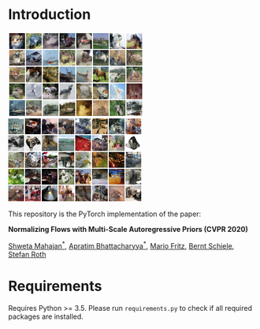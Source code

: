 # Introduction

![CIFAR10 samples.](/assets/cifar10_mar_scf.png "Random samples of our <em>mAR-SCF</em> model on CIFAR10.")
![CIFAR10 samples.](/assets/imagenet32_mar_scf.png "Random samples of our <em>mAR-SCF</em> model on ImageNet (32x32).")

This repository is the PyTorch implementation of the paper:

**Normalizing Flows with Multi-Scale Autoregressive Priors (CVPR 2020)** 

[Shweta Mahajan<sup>\*</sup>](https://www.visinf.tu-darmstadt.de/team_members/smahajan/smahajan.en.jsp), [Apratim Bhattacharyya<sup>\*</sup>](https://www.mpi-inf.mpg.de/departments/computer-vision-and-machine-learning/people/apratim-bhattacharyya/), [Mario Fritz](https://scalable.mpi-inf.mpg.de/), [Bernt Schiele](https://www.mpi-inf.mpg.de/departments/computer-vision-and-machine-learning/people/bernt-schiele/), [Stefan Roth](https://www.visinf.tu-darmstadt.de/team_members/sroth/sroth.en.jsp)


# Requirements

Requires Python >= 3.5. Please run `requirements.py` to check if all required packages are installed.
